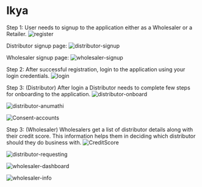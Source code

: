 # Ikya
Step 1: User needs to signup to the application either as a Wholesaler or a Retailer.
![register](https://user-images.githubusercontent.com/83828169/136664852-6ff5d092-8f8f-48b4-9ce3-eb6255c524e3.png)

Distributor signup page:
![distributor-signup](https://user-images.githubusercontent.com/83828169/136664843-6c87d630-a2f5-4992-b37e-5557e6cbfb62.png)

Wholesaler signup page:
![wholesaler-signup](https://user-images.githubusercontent.com/83828169/136664870-7654938c-f9ea-4632-a8af-9b843c61ae31.png)

Step 2: After successful registration, login to the application using your login credentials.
![login](https://user-images.githubusercontent.com/83828169/136664862-a86f3d73-88d0-4ff0-b9bf-9f6289f52d00.png)

Step 3: (Distributor)
After login a Distributor needs to complete few steps for onboarding to the application.
![distributor-onboard](https://user-images.githubusercontent.com/83828169/136664838-21159168-e23a-4c98-96e2-0c4d5940324d.png)

![distributor-anumathi](https://user-images.githubusercontent.com/83828169/136664834-18eccce8-f332-4cbe-9896-83d4f485c1a8.png)

![Consent-accounts](https://user-images.githubusercontent.com/83828169/136664820-8ebb89f4-257f-47af-b691-3f62b5da1d59.png)

Step 3: (Wholesaler)
Wholesalers get a list of distributor details along with their credit score. This information helps them in deciding which distributor should they do business with.
![CreditScore](https://user-images.githubusercontent.com/83828169/136665261-b0805012-f5c8-4a1f-9968-163cccd42c59.png)

![distributor-requesting](https://user-images.githubusercontent.com/83828169/136666274-30d5368d-1215-4822-807b-24649ce136ee.png)

![wholesaler-dashboard](https://user-images.githubusercontent.com/83828169/136666270-96e19149-0122-410f-a9fb-d5b7c56708a6.png)

![wholesaler-info](https://user-images.githubusercontent.com/83828169/136666366-854dcf1d-d85e-4bad-b0ca-b62903b9b146.png)

